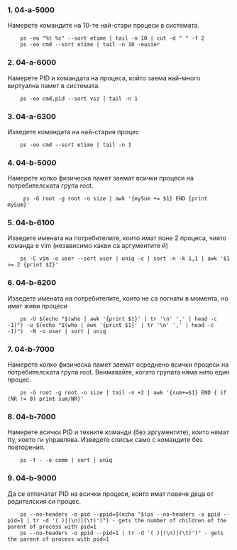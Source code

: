 ﻿### 1. 04-a-5000
Намерете командите на 10-те най-стари процеси в системата.

		ps -eo "%t %c" --sort etime | tail -n 10 | cut -d " " -f 2
		ps -eo cmd --sort etime | tail -n 10 -easier
### 2. 04-a-6000
Намерете PID и командата на процеса, който заема най-много виртуална памет в системата.

		ps -eo cmd,pid --sort vsz | tail -n 1
### 3. 04-a-6300
Изведете командата на най-стария процес

		ps -eo cmd --sort etime | tail -n 1
### 4. 04-b-5000
Намерете колко физическа памет заемат всички процеси на потребителската група root.

		 ps -G root -g root -o size | awk '{mySum += $1} END {print mySum}'
### 5. 04-b-6100
Изведете имената на потребителите, които имат поне 2 процеса, чиято команда е vim (независимо какви са аргументите й)

		ps -C vim -o user --sort user | uniq -c | sort -n -k 1,1 | awk '$1 >= 2 {print $2}'
### 6. 04-b-6200
Изведете имената на потребителите, които не са логнати в момента, но имат живи процеси

		ps -U $(echo "$(who | awk '{print $1}' | tr '\n' ',' | head -c -1)") -u $(echo "$(who | awk '{print $1}' | tr '\n' ',' | head -c -1)")  -N -o user | sort | uniq
### 7. 04-b-7000
Намерете колко физическа памет заемат осреднено всички процеси на потребителската група root. Внимавайте, когато групата няма нито един процес.

		ps -G root -g root -o size | tail -n +2 | awk '{sum+=$1} END { if (NR != 0) print sum/NR}'
### 8. 04-b-7000
Намерете всички PID и техните команди (без аргументите), които нямат tty, което ги управлява. Изведете списък само с командите без повторения.

		ps -t - -o comm | sort | uniq
### 9. 04-b-9000
Да се отпечатат PID на всички процеси, които имат повече деца от родителския си процес.

		ps --no-headers -o pid --ppid=$(echo "$(ps --no-headers -o ppid --pid=1 | tr -d '( )|(\n)|(\t)')") - gets the number of children of the parent of process with pid=1
		ps --no-headers -o ppid --pid=1 | tr -d '( )|(\n)|(\t)')" - gets the parent of process with pid=1
	
